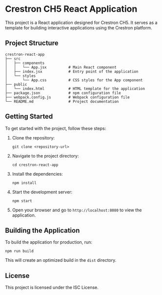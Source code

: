 # Crestron CH5 React Application

This project is a React application designed for Crestron CH5. It serves as a template for building interactive applications using the Crestron platform.

## Project Structure

```
crestron-react-app
├── src
│   ├── components
│   │   └── App.jsx          # Main React component
│   ├── index.jsx            # Entry point of the application
│   └── styles
│       └── App.css          # CSS styles for the App component
├── public
│   └── index.html           # HTML template for the application
├── package.json             # npm configuration file
├── webpack.config.js        # Webpack configuration file
└── README.md                # Project documentation
```

## Getting Started

To get started with the project, follow these steps:

1. Clone the repository:
   ```
   git clone <repository-url>
   ```

2. Navigate to the project directory:
   ```
   cd crestron-react-app
   ```

3. Install the dependencies:
   ```
   npm install
   ```

4. Start the development server:
   ```
   npm start
   ```

5. Open your browser and go to `http://localhost:8080` to view the application.

## Building the Application

To build the application for production, run:
```
npm run build
```

This will create an optimized build in the `dist` directory.

## License

This project is licensed under the ISC License.




